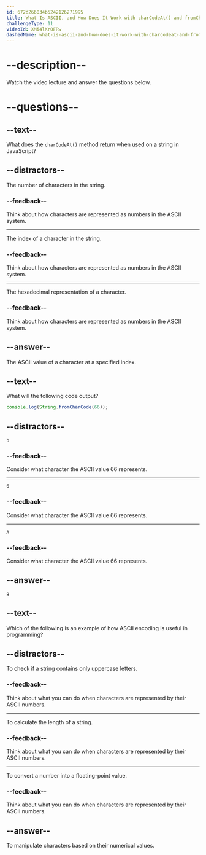 ```yaml
---
id: 672d266034b5242126271995
title: What Is ASCII, and How Does It Work with charCodeAt() and fromCharCode()?
challengeType: 11
videoId: XMi4lKr0FRw
dashedName: what-is-ascii-and-how-does-it-work-with-charcodeat-and-fromcharcode
---
```


# --description--

Watch the video lecture and answer the questions below.

# --questions--

## --text--

What does the `charCodeAt()` method return when used on a string in JavaScript?

## --distractors--

The number of characters in the string.

### --feedback--

Think about how characters are represented as numbers in the ASCII system.

---

The index of a character in the string.

### --feedback--

Think about how characters are represented as numbers in the ASCII system.

---

The hexadecimal representation of a character.

### --feedback--

Think about how characters are represented as numbers in the ASCII system.

## --answer--

The ASCII value of a character at a specified index.

## --text--

What will the following code output?

```js
console.log(String.fromCharCode(66));
```

## --distractors--

`b`

### --feedback--

Consider what character the ASCII value 66 represents.

---

`6`

### --feedback--

Consider what character the ASCII value 66 represents.

---

`A`

### --feedback--

Consider what character the ASCII value 66 represents.

## --answer--

`B`

## --text--

Which of the following is an example of how ASCII encoding is useful in programming?

## --distractors--

To check if a string contains only uppercase letters.

### --feedback--

Think about what you can do when characters are represented by their ASCII numbers.

---

To calculate the length of a string.

### --feedback--

Think about what you can do when characters are represented by their ASCII numbers.

---

To convert a number into a floating-point value.

### --feedback--

Think about what you can do when characters are represented by their ASCII numbers.

## --answer--

To manipulate characters based on their numerical values.

